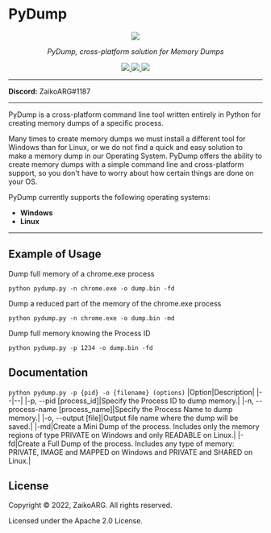 # **PyDump**
<div align="center">
<image src="https://cdn.discordapp.com/attachments/843628315146321940/1006717343042379846/pydump.gif">
</div>
<p align="center">
    <em>PyDump, cross-platform solution for Memory Dumps</em></p>
  <p align="center">
    <a href="https://github.com/ZaikoARG/PyDump/blob/main/LICENSE">
      <img src="https://img.shields.io/badge/license-Apache%202-blue.svg" />
    </a>
    <a href="https://www.python.org/">
    	<img src="https://img.shields.io/badge/built%20with-Python%203-red.svg" />
    </a>
    <a href="">
    	<img src="https://img.shields.io/badge/platform-Win%2032%20%7C%20Win%2064%20%7C%20Linux%2032%20%7C%20Linux%2064-blue.svg" />
    </a>
  </p>
</p>

---

**Discord:** ZaikoARG#1187

---

PyDump is a cross-platform command line tool written entirely in Python for creating memory dumps of a specific process.

Many times to create memory dumps we must install a different tool for Windows than for Linux, or we do not find a quick and easy solution to make a memory dump in our Operating System.
PyDump offers the ability to create memory dumps with a simple command line and cross-platform support, so you don't have to worry about how certain things are done on your OS.

PyDump currently supports the following operating systems:

*  **Windows**
*  **Linux**

--- 

## Example of Usage

Dump full memory of a chrome.exe process

`python pydump.py -n chrome.exe -o dump.bin -fd`

Dump a reduced part of the memory of the chrome.exe process

`python pydump.py -n chrome.exe -o dump.bin -md` 

Dump full memory knowing the Process ID

`python pydump.py -p 1234 -o dump.bin -fd`

## Documentation
`python pydump.py -p {pid} -o {filename} (options)`
|Option|Description|
|--|--|
|-p, --pid [process_id]|Specify the Process ID to dump memory.|
|-n, --process-name [process_name]|Specify the Process Name to dump memory.|
|-o, --output [file]|Output file name where the dump will be saved.|
|-md|Create a Mini Dump of the process. Includes only the memory regions of type PRIVATE on Windows and only READABLE on Linux.|
|-fd|Create a Full Dump of the process. Includes any type of memory: PRIVATE, IMAGE and MAPPED on Windows and PRIVATE and SHARED on Linux.|

## License
Copyright © 2022, ZaikoARG. All rights reserved.

Licensed under the Apache 2.0 License.
